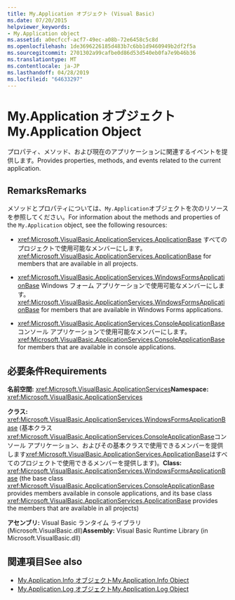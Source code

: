 ```yaml
---
title: My.Application オブジェクト (Visual Basic)
ms.date: 07/20/2015
helpviewer_keywords:
- My.Application object
ms.assetid: a0ecfccf-acf7-49ec-a08b-72e6458c5c8d
ms.openlocfilehash: 1de3696226185d483b7c6bb1d9460949b2df2f5a
ms.sourcegitcommit: 2701302a99cafbe0d86d53d540eb0fa7e9b46b36
ms.translationtype: MT
ms.contentlocale: ja-JP
ms.lasthandoff: 04/28/2019
ms.locfileid: "64633297"
---
```

# <a name="myapplication-object"></a><span data-ttu-id="91529-102">My.Application オブジェクト</span><span class="sxs-lookup"><span data-stu-id="91529-102">My.Application Object</span></span>
<span data-ttu-id="91529-103">プロパティ、メソッド、および現在のアプリケーションに関連するイベントを提供します。</span><span class="sxs-lookup"><span data-stu-id="91529-103">Provides properties, methods, and events related to the current application.</span></span>  
  
## <a name="remarks"></a><span data-ttu-id="91529-104">Remarks</span><span class="sxs-lookup"><span data-stu-id="91529-104">Remarks</span></span>  
 <span data-ttu-id="91529-105">メソッドとプロパティについては、`My.Application`オブジェクトを次のリソースを参照してください。</span><span class="sxs-lookup"><span data-stu-id="91529-105">For information about the methods and properties of the `My.Application` object, see the following resources:</span></span>  
  
- <span data-ttu-id="91529-106"><xref:Microsoft.VisualBasic.ApplicationServices.ApplicationBase> すべてのプロジェクトで使用可能なメンバーにします。</span><span class="sxs-lookup"><span data-stu-id="91529-106"><xref:Microsoft.VisualBasic.ApplicationServices.ApplicationBase> for members that are available in all projects.</span></span>  
  
- <span data-ttu-id="91529-107"><xref:Microsoft.VisualBasic.ApplicationServices.WindowsFormsApplicationBase> Windows フォーム アプリケーションで使用可能なメンバーにします。</span><span class="sxs-lookup"><span data-stu-id="91529-107"><xref:Microsoft.VisualBasic.ApplicationServices.WindowsFormsApplicationBase> for members that are available in Windows Forms applications.</span></span>  
  
- <span data-ttu-id="91529-108"><xref:Microsoft.VisualBasic.ApplicationServices.ConsoleApplicationBase> コンソール アプリケーションで使用可能なメンバーにします。</span><span class="sxs-lookup"><span data-stu-id="91529-108"><xref:Microsoft.VisualBasic.ApplicationServices.ConsoleApplicationBase> for members that are available in console applications.</span></span>  
  
## <a name="requirements"></a><span data-ttu-id="91529-109">必要条件</span><span class="sxs-lookup"><span data-stu-id="91529-109">Requirements</span></span>  
 <span data-ttu-id="91529-110">**名前空間:** <xref:Microsoft.VisualBasic.ApplicationServices></span><span class="sxs-lookup"><span data-stu-id="91529-110">**Namespace:** <xref:Microsoft.VisualBasic.ApplicationServices></span></span>  
  
 <span data-ttu-id="91529-111">**クラス:** <xref:Microsoft.VisualBasic.ApplicationServices.WindowsFormsApplicationBase> (基本クラス<xref:Microsoft.VisualBasic.ApplicationServices.ConsoleApplicationBase>コンソール アプリケーション、およびその基本クラスで使用できるメンバーを提供します<xref:Microsoft.VisualBasic.ApplicationServices.ApplicationBase>はすべてのプロジェクトで使用できるメンバーを提供します)。</span><span class="sxs-lookup"><span data-stu-id="91529-111">**Class:** <xref:Microsoft.VisualBasic.ApplicationServices.WindowsFormsApplicationBase> (the base class <xref:Microsoft.VisualBasic.ApplicationServices.ConsoleApplicationBase> provides members available in console applications, and its base class <xref:Microsoft.VisualBasic.ApplicationServices.ApplicationBase> provides the members that are available in all projects)</span></span>  
  
 <span data-ttu-id="91529-112">**アセンブリ:** Visual Basic ランタイム ライブラリ (Microsoft.VisualBasic.dll)</span><span class="sxs-lookup"><span data-stu-id="91529-112">**Assembly:** Visual Basic Runtime Library (in Microsoft.VisualBasic.dll)</span></span>  
  
## <a name="see-also"></a><span data-ttu-id="91529-113">関連項目</span><span class="sxs-lookup"><span data-stu-id="91529-113">See also</span></span>

- [<span data-ttu-id="91529-114">My.Application.Info オブジェクト</span><span class="sxs-lookup"><span data-stu-id="91529-114">My.Application.Info Object</span></span>](../../../visual-basic/language-reference/objects/my-application-info-object.md)
- [<span data-ttu-id="91529-115">My.Application.Log オブジェクト</span><span class="sxs-lookup"><span data-stu-id="91529-115">My.Application.Log Object</span></span>](../../../visual-basic/language-reference/objects/my-application-log-object.md)
